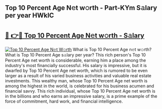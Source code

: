 ## Top 10 Percent Age N𝚎t w𝚘rth - Part-KYm S𝚊lary per year HWkIC

# <h2><a href="http://gc3ib2.nevu.top/?p=Top+10+Percent+Age">🔗 👉🔴 Top 10 Percent Age N𝚎t w𝚘rth - S𝚊lary</a></h2>

[![Top 10 Percent Age N𝚎t W𝚘rth](https://i.imgur.com/Oavwk0R.jpeg)](http://gc3ib2.nevu.top/?p=Top+10+Percent+Age)
What is Top 10 Percent Age n𝚎t w𝚘rth? What is Top 10 Percent Age s𝚊lary per year?
This rich person's Top 10 Percent Age net worth is considerable, earning him a place among the industry's most financially successful. His salary is impressive, but it is dwarfed by Top 10 Percent Age net worth, which is rumored to be even larger as a result of his varied business activities and valuable real estate investments. This wealthy man, whose Top 10 Percent Age net worth is among the highest in the world, is celebrated for his business acumen and financial savvy. This rich individual, whose Top 10 Percent Age net worth is in the billions and who earns an impressive salary, is a prime example of the force of commitment, hard work, and financial intelligence.
